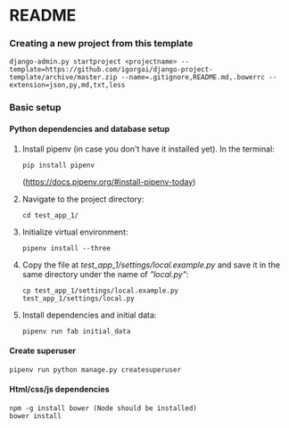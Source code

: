 # README #

### Creating a new project from this template

```
django-admin.py startproject <projectname> --template=https://github.com/igorgai/django-project-template/archive/master.zip --name=.gitignore,README.md,.bowerrc --extension=json,py,md,txt,less
```

### Basic setup ###
#### Python dependencies and database setup

1. Install pipenv (in case you don't have it installed yet). 
    In the terminal:
    ```
    pip install pipenv
    ```
    (https://docs.pipenv.org/#install-pipenv-today)
    
2. Navigate to the project directory:
    ```
    cd test_app_1/
    ```

3. Initialize virtual environment:
    ```
    pipenv install --three
    ```
4. Copy the file at *test_app_1/settings/local.example.py* and save it in the same directory under the name of *"local.py"*:

    ```
    cp test_app_1/settings/local.example.py test_app_1/settings/local.py
    ```

5. Install dependencies and initial data: 
    ```
    pipenv run fab initial_data
    ```

#### Create superuser

```
pipenv run python manage.py createsuperuser
```

#### Html/css/js dependencies

```
npm -g install bower (Node should be installed)
bower install
```

